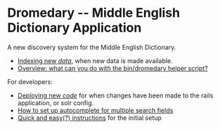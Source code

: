 # Dromedary -- Middle English Dictionary Application

A new discovery system for the Middle English Dictionary.

* [Indexing new _data_](docs/indexing.md), when new data is made available.
* [Overview: what can you do with the bin/dromedary helper script?](docs/bin_dromedary.md)

For developers:

* [Deploying new _code_](docs/deploying.md) for when changes have been made 
to the rails application, or solr config.
* [How to set up autocomplete for multiple search fields](docs/autocomplete_setup.md)
* [Quick and easy(?) instructions](docs/setting_up_dev_environment_on_unix_or_mac.md) for the initial setup

